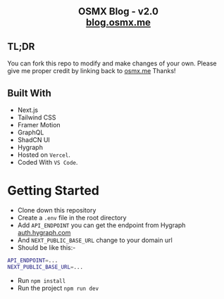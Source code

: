 <h2 align="center">
  OSMX Blog - v2.0<br/>
  <a href="https://blog.osmx.me/" target="_blank">blog.osmx.me</a>
</h2>


## TL;DR
You can fork this repo to modify and make changes of your own. Please give me proper credit by linking back to [osmx.me](https://osmx.me/) Thanks!

## Built With
- Next.js
- Tailwind CSS
- Framer Motion
- GraphQL
- ShadCN UI
- Hygraph
- Hosted on `Vercel`.
- Coded With `VS Code`.


# Getting Started

- Clone down this repository
- Create a `.env` file in the root directory
- Add `API_ENDPOINT` you can get the endpoint from Hygraph [auth.hygraph.com](https://hygraph.com/)
- And `NEXT_PUBLIC_BASE_URL` change to your domain url
- Should be like this:-

```bash
API_ENDPOINT=...
NEXT_PUBLIC_BASE_URL=...
```

- Run `npm install` 
- Run the project `npm run dev`